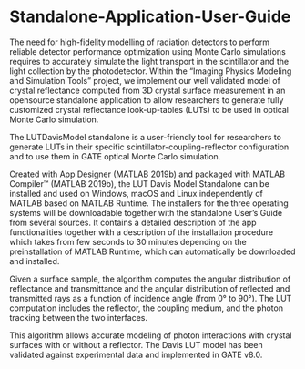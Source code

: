 # Standalone-Application-User-Guide
The need for high-fidelity modelling of radiation detectors to perform reliable detector performance optimization using Monte Carlo simulations requires to accurately simulate the light transport in the scintillator and the light collection by the photodetector. Within the “Imaging Physics Modeling and Simulation Tools” project, we implement our well validated model of crystal reflectance computed from 3D crystal surface measurement in an opensource standalone application to allow researchers to generate fully customized crystal reflectance look-up-tables (LUTs) to be used in optical Monte Carlo simulation.

The LUTDavisModel standalone is a user-friendly tool for researchers to generate LUTs in their specific scintillator-coupling-reflector configuration and to use them in GATE optical Monte Carlo simulation.

Created with App Designer (MATLAB 2019b) and packaged with MATLAB Compiler™ (MATLAB 2019b), the LUT Davis Model Standalone can be installed and used on Windows, macOS and Linux independently of MATLAB based on MATLAB Runtime. The installers for the three operating systems will be downloadable together with the standalone User’s Guide from several sources. It contains a detailed description of the app functionalities together with a description of the installation procedure which takes from few seconds to 30 minutes depending on the preinstallation of MATLAB Runtime, which can automatically be downloaded and installed.

Given a surface sample, the algorithm computes the angular distribution of reflectance and transmittance and the angular distribution of reflected and transmitted rays as a function of incidence angle (from 0° to 90°). The LUT computation includes the reflector, the coupling medium, and the photon tracking between the two interfaces.

This algorithm allows accurate modeling of photon interactions with crystal surfaces with or without a reflector. The Davis LUT model has been validated against experimental data and implemented in GATE v8.0.
